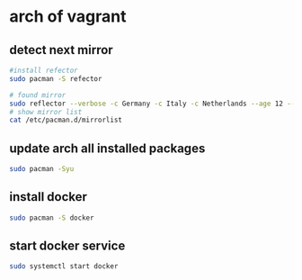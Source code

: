 # arch of vagrant

## detect next mirror

```bash
#install refector
sudo pacman -S refector

# found mirror
sudo reflector --verbose -c Germany -c Italy -c Netherlands --age 12 --protocol https --sort rate --save /etc/pacman.d/mirrorlist
# show mirror list
cat /etc/pacman.d/mirrorlist

```

## update arch all installed packages

```bash
sudo pacman -Syu
```

## install docker

```bash
sudo pacman -S docker
```

## start docker service

```bash
sudo systemctl start docker
```
